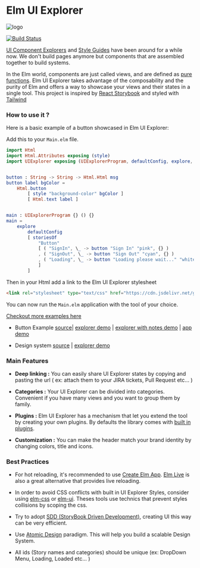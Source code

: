 # Elm UI Explorer


![logo](https://raw.githubusercontent.com/kalutheo/elm-ui-explorer/master/explorer-logo-small.png)

[![Build Status](https://travis-ci.org/kalutheo/elm-ui-explorer.svg?branch=master)](https://travis-ci.org/kalutheo/elm-ui-explorer)

[UI Component Explorers](https://blog.hichroma.com/the-crucial-tool-for-modern-frontend-engineers-fb849b06187a) and [Style Guides](http://styleguides.io/) have been around for a while now.
We don't build pages anymore but components that are assembled together to build systems.

In the Elm world, components are just called views, and are defined as [pure functions](https://en.wikipedia.org/wiki/Pure_function).
Elm UI Explorer takes advantage of the composability and the purity of Elm and offers a way to showcase
your views and their states in a single tool.
This project is inspired by [React Storybook](https://storybook.js.org/) and styled with [Tailwind](https://tailwindcss.com/)


### How to use it ?

Here is a basic example of a button showcased in Elm UI Explorer:


Add this to your `Main.elm` file.

```elm
import Html
import Html.Attributes exposing (style)
import UIExplorer exposing (UIExplorerProgram, defaultConfig, explore, storiesOf)


button : String -> String -> Html.Html msg
button label bgColor =
    Html.button
        [ style "background-color" bgColor ]
        [ Html.text label ]


main : UIExplorerProgram {} () {}
main =
    explore
        defaultConfig
        [ storiesOf
            "Button"
            [ ( "SignIn", \_ -> button "Sign In" "pink", {} )
            , ( "SignOut", \_ -> button "Sign Out" "cyan", {} )
            , ( "Loading", \_ -> button "Loading please wait..." "white", {} )
            ]
        ]
```

Then in your Html add a link to the Elm UI Explorer stylesheet

```html
<link rel="stylesheet" type="text/css" href="https://cdn.jsdelivr.net/gh/kalutheo/elm-ui-explorer@master/assets/styles.css">
```

You can now run the `Main.elm` application with the tool of your choice.


[Checkout more examples here](https://github.com/kalutheo/elm-ui-explorer/tree/master/examples)
- Button Example [source](https://github.com/kalutheo/elm-ui-explorer/tree/master/examples/button)| [explorer demo](https://kalutheo.github.io/elm-ui-explorer/examples/button/explorer/index.html) |
[explorer with notes demo](https://kalutheo.github.io/elm-ui-explorer/examples/button/explorer-with-notes/index.html) | [app demo](https://kalutheo.github.io/elm-ui-explorer/examples/button/index.html)

- Design system [source](https://github.com/kalutheo/elm-ui-explorer/tree/master/examples/dsm/) | [explorer demo](https://kalutheo.github.io/elm-ui-explorer/examples/dsm/index.html)

### Main Features

- **Deep linking :** You can easily share UI Explorer states by copying and pasting the url ( ex:  attach them to your JIRA tickets, Pull Request etc... )

- **Categories :** Your UI Explorer can be divided into categories. Convenient if you have many views and you want to group them by family.


- **Plugins :** Elm UI Explorer has a mechanism that let you extend the tool by creating your own plugins. By defaults the library comes with [built in plugins](https://github.com/kalutheo/elm-ui-explorer/tree/master/src/UIExplorer/Plugins).


- **Customization :** You can make the header match your brand identity by changing colors, title and icons.




### Best Practices

- For hot reloading, it's recommended to use [Create Elm App](https://github.com/halfzebra/create-elm-app). [Elm Live](https://github.com/wking-io/elm-live) is also a great alternative that provides live reloading.

- In order to avoid CSS conflicts with built in UI Explorer Styles, consider using  [elm-css](https://package.elm-lang.org/packages/rtfeldman/elm-css/latest/) or [elm-ui](https://package.elm-lang.org/packages/mdgriffith/elm-ui/latest/). Theses tools use technics that prevent styles collisions by scoping the css.  

- Try to adopt [SDD (StoryBook Driven Development)](https://medium.com/nulogy/storybook-driven-development-a3c517276c07), creating UI this way can be very efficient.

- Use [Atomic Design](http://bradfrost.com/blog/post/atomic-web-design/) paradigm. This will help you build a scalable Design System.


- All ids (Story names and categories) should be unique (ex:  DropDown Menu, Loading, Loaded etc... )
